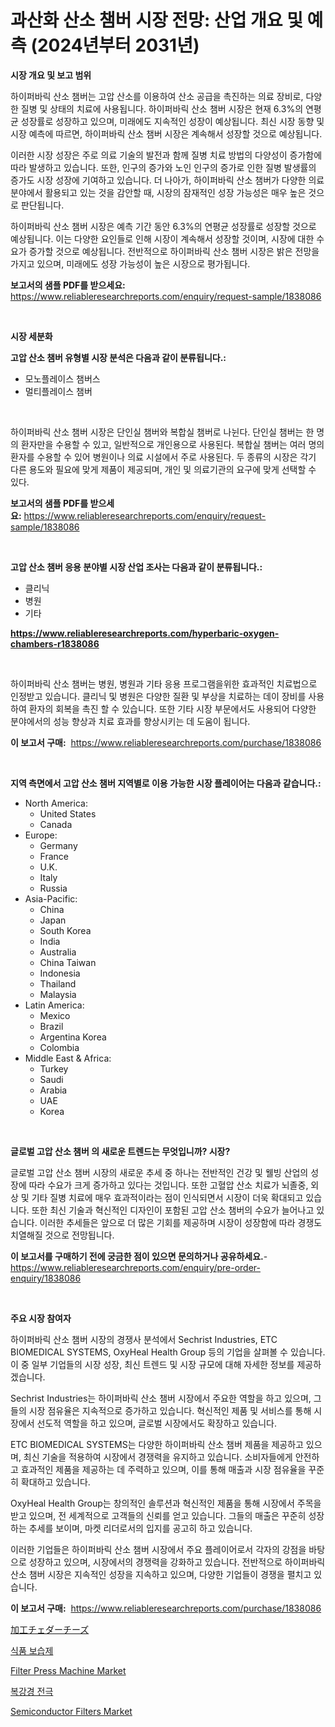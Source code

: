 <p><h1>과산화 산소 챔버 시장 전망: 산업 개요 및 예측 (2024년부터 2031년)</h1></p><p><strong>시장 개요 및 보고 범위</strong></p>
<p><p>하이퍼바릭 산소 챔버는 고압 산소를 이용하여 산소 공급을 촉진하는 의료 장비로, 다양한 질병 및 상태의 치료에 사용됩니다. 하이퍼바릭 산소 챔버 시장은 현재 6.3%의 연평균 성장률로 성장하고 있으며, 미래에도 지속적인 성장이 예상됩니다. 최신 시장 동향 및 시장 예측에 따르면, 하이퍼바릭 산소 챔버 시장은 계속해서 성장할 것으로 예상됩니다.</p><p>이러한 시장 성장은 주로 의료 기술의 발전과 함께 질병 치료 방법의 다양성이 증가함에 따라 발생하고 있습니다. 또한, 인구의 증가와 노인 인구의 증가로 인한 질병 발생률의 증가도 시장 성장에 기여하고 있습니다. 더 나아가, 하이퍼바릭 산소 챔버가 다양한 의료 분야에서 활용되고 있는 것을 감안할 때, 시장의 잠재적인 성장 가능성은 매우 높은 것으로 판단됩니다.</p><p>하이퍼바릭 산소 챔버 시장은 예측 기간 동안 6.3%의 연평균 성장률로 성장할 것으로 예상됩니다. 이는 다양한 요인들로 인해 시장이 계속해서 성장할 것이며, 시장에 대한 수요가 증가할 것으로 예상됩니다. 전반적으로 하이퍼바릭 산소 챔버 시장은 밝은 전망을 가지고 있으며, 미래에도 성장 가능성이 높은 시장으로 평가됩니다.</p></p>
<p><strong>보고서의 샘플 PDF를 받으세요:</strong> <a href="https://www.reliableresearchreports.com/enquiry/request-sample/1838086">https://www.reliableresearchreports.com/enquiry/request-sample/1838086</a></p>
<p>&nbsp;</p>
<p><strong>시장 세분화</strong></p>
<p><strong>고압 산소 챔버 유형별 시장 분석은 다음과 같이 분류됩니다.:</strong></p>
<p><ul><li>모노플레이스 챔버스</li><li>멀티플레이스 챔버</li></ul></p>
<p>&nbsp;</p>
<p><p>하이퍼바릭 산소 챔버 시장은 단인실 챔버와 복합실 챔버로 나뉜다. 단인실 챔버는 한 명의 환자만을 수용할 수 있고, 일반적으로 개인용으로 사용된다. 복합실 챔버는 여러 명의 환자를 수용할 수 있어 병원이나 의료 시설에서 주로 사용된다. 두 종류의 시장은 각기 다른 용도와 필요에 맞게 제품이 제공되며, 개인 및 의료기관의 요구에 맞게 선택할 수 있다.</p></p>
<p><strong>보고서의 샘플 PDF를 받으세요:</strong>&nbsp;<a href="https://www.reliableresearchreports.com/enquiry/request-sample/1838086">https://www.reliableresearchreports.com/enquiry/request-sample/1838086</a></p>
<p>&nbsp;</p>
<p><strong> 고압 산소 챔버 응용 분야별 시장 산업 조사는 다음과 같이 분류됩니다.:</strong></p>
<p><ul><li>클리닉</li><li>병원</li><li>기타</li></ul></p>
<p><strong><a href="https://www.reliableresearchreports.com/hyperbaric-oxygen-chambers-r1838086">https://www.reliableresearchreports.com/hyperbaric-oxygen-chambers-r1838086</a></strong></p>
<p>&nbsp;</p>
<p><p>하이퍼바릭 산소 챔버는 병원, 병원과 기타 응용 프로그램을위한 효과적인 치료법으로 인정받고 있습니다. 클리닉 및 병원은 다양한 질환 및 부상을 치료하는 데이 장비를 사용하여 환자의 회복을 촉진 할 수 있습니다. 또한 기타 시장 부문에서도 사용되어 다양한 분야에서의 성능 향상과 치료 효과를 향상시키는 데 도움이 됩니다.</p></p>
<p><strong>이 보고서 구매:</strong>&nbsp; <a href="https://www.reliableresearchreports.com/purchase/1838086">https://www.reliableresearchreports.com/purchase/1838086</a></p>
<p>&nbsp;</p>
<p><strong>지역 측면에서 고압 산소 챔버 지역별로 이용 가능한 시장 플레이어는 다음과 같습니다.:</strong></p>
<p><ul>
    <li>
        North America:
        <ul>
            <li>United States</li>
            <li>Canada</li>
        </ul>
    </li>
    <li>
        Europe:
        <ul>
            <li>Germany</li>
            <li>France</li>
            <li>U.K.</li>
            <li>Italy</li>
            <li>Russia</li>
        </ul>
    </li>
    <li>
        Asia-Pacific:
        <ul>
            <li>China</li>
            <li>Japan</li>
            <li>South Korea</li>
            <li>India</li>
            <li>Australia</li>
            <li>China Taiwan</li>
            <li>Indonesia</li>
            <li>Thailand</li>
            <li>Malaysia</li>
        </ul>
    </li>
    <li>
        Latin America:
        <ul>
            <li>Mexico</li>
            <li>Brazil</li>
            <li>Argentina Korea</li>
            <li>Colombia</li>
        </ul>
    </li>
    <li>
        Middle East & Africa:
        <ul>
            <li>Turkey</li>
            <li>Saudi</li>
            <li>Arabia</li>
            <li>UAE</li>
            <li>Korea</li>
        </ul>
    </li>
    </ul></p>
<p>&nbsp;</p>
<p><strong>글로벌 고압 산소 챔버 의 새로운 트렌드는 무엇입니까? 시장?</strong></p>
<p><p>글로벌 고압 산소 챔버 시장의 새로운 추세 중 하나는 전반적인 건강 및 웰빙 산업의 성장에 따라 수요가 크게 증가하고 있다는 것입니다. 또한 고혈압 산소 치료가 뇌졸중, 외상 및 기타 질병 치료에 매우 효과적이라는 점이 인식되면서 시장이 더욱 확대되고 있습니다. 또한 최신 기술과 혁신적인 디자인이 포함된 고압 산소 챔버의 수요가 늘어나고 있습니다. 이러한 추세들은 앞으로 더 많은 기회를 제공하며 시장이 성장함에 따라 경쟁도 치열해질 것으로 전망됩니다.</p></p>
<p><strong>이 보고서를 구매하기 전에 궁금한 점이 있으면 문의하거나 공유하세요.</strong>- <a href="https://www.reliableresearchreports.com/enquiry/pre-order-enquiry/1838086">https://www.reliableresearchreports.com/enquiry/pre-order-enquiry/1838086</a></p>
<p>&nbsp;</p>
<p><strong>주요 시장 참여자</strong></p>
<p><p>하이퍼바릭 산소 챔버 시장의 경쟁사 분석에서 Sechrist Industries, ETC BIOMEDICAL SYSTEMS, OxyHeal Health Group 등의 기업을 살펴볼 수 있습니다. 이 중 일부 기업들의 시장 성장, 최신 트렌드 및 시장 규모에 대해 자세한 정보를 제공하겠습니다.</p><p>Sechrist Industries는 하이퍼바릭 산소 챔버 시장에서 주요한 역할을 하고 있으며, 그들의 시장 점유율은 지속적으로 증가하고 있습니다. 혁신적인 제품 및 서비스를 통해 시장에서 선도적 역할을 하고 있으며, 글로벌 시장에서도 확장하고 있습니다.</p><p>ETC BIOMEDICAL SYSTEMS는 다양한 하이퍼바릭 산소 챔버 제품을 제공하고 있으며, 최신 기술을 적용하여 시장에서 경쟁력을 유지하고 있습니다. 소비자들에게 안전하고 효과적인 제품을 제공하는 데 주력하고 있으며, 이를 통해 매출과 시장 점유율을 꾸준히 확대하고 있습니다.</p><p>OxyHeal Health Group는 창의적인 솔루션과 혁신적인 제품을 통해 시장에서 주목을 받고 있으며, 전 세계적으로 고객들의 신뢰를 얻고 있습니다. 그들의 매출은 꾸준히 성장하는 추세를 보이며, 마켓 리더로서의 입지를 공고히 하고 있습니다.</p><p>이러한 기업들은 하이퍼바릭 산소 챔버 시장에서 주요 플레이어로서 각자의 강점을 바탕으로 성장하고 있으며, 시장에서의 경쟁력을 강화하고 있습니다. 전반적으로 하이퍼바릭 산소 챔버 시장은 지속적인 성장을 지속하고 있으며, 다양한 기업들이 경쟁을 펼치고 있습니다.</p></p>
<p><strong>이 보고서 구매:</strong>&nbsp;&nbsp;<a href="https://www.reliableresearchreports.com/purchase/1838086">https://www.reliableresearchreports.com/purchase/1838086</a></p>
<p><p><a href="https://github.com/joaejkdzgyljvo6/Market-Research-Report-List-1/blob/main/237799922844.md">加工チェダーチーズ</a></p><p><a href="https://github.com/Maeennan456456/Market-Research-Report-List-1/blob/main/236331121301.md">식품 보습제</a></p><p><a href="https://github.com/johnbach50/Market-Research-Report-List-2/blob/main/filter-press-machine-market.md">Filter Press Machine Market</a></p><p><a href="https://github.com/vsap75a286l/Market-Research-Report-List-1/blob/main/378102921295.md">복강경 전극</a></p><p><a href="https://github.com/lylyparadise/Market-Research-Report-List-2/blob/main/semiconductor-filters-market.md">Semiconductor Filters Market</a></p></p>